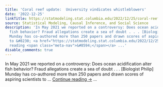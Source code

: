```yaml
---
title: 'Coral reef update:  University vindicates whistleblowers'
date: '2022-12-25'
linkTitle: https://statmodeling.stat.columbia.edu/2022/12/25/coral-reef-update-university-vindicates-whistleblowers/
source: Statistical Modeling, Causal Inference, and Social Science
description: 'In May 2021 we reported on a controversy: Does ocean acidification alter
  fish behavior? Fraud allegations create a sea of doubt . . . [Biologist Philip]
  Munday has co-authored more than 250 papers and drawn scores of aspiring scientists
  to &#8230; <a href="https://statmodeling.stat.columbia.edu/2022/12/25/coral-reef-update-university-vindicates-whistleblowers/">Continue
  reading <span class="meta-nav">&#8594;</span></a> ...'
disable_comments: true
---
```

In May 2021 we reported on a controversy: Does ocean acidification alter fish behavior? Fraud allegations create a sea of doubt . . . [Biologist Philip] Munday has co-authored more than 250 papers and drawn scores of aspiring scientists to &#8230; <a href="https://statmodeling.stat.columbia.edu/2022/12/25/coral-reef-update-university-vindicates-whistleblowers/">Continue reading <span class="meta-nav">&#8594;</span></a> ...